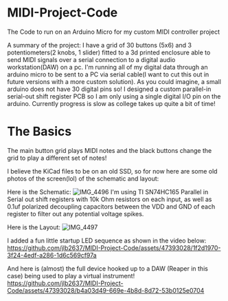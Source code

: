 # MIDI-Project-Code
The Code to run on an Arduino Micro for my custom MIDI controller project

A summary of the project:
I have a grid of 30 buttons (5x6) and 3 potentiometers(2 knobs, 1 slider) fitted to a 3d printed enclosure able to send MIDI signals over a serial connection to a digital audio workstation(DAW) on a pc. I'm running all of my digital data through an arduino micro to be sent to a PC via serial cable(I want to cut this out in future versions with a more custom solution). As you could imagine, a small arduino does not have 30 digital pins so! I designed a custom parallel-in serial-out shift register PCB so I am only using a single digital I/O pin on the arduino. Currently progress is slow as college takes up quite a bit of time! 

# The Basics
The main button grid plays MIDI notes and the black buttons change the grid to play a different set of notes!

I believe the KiCad files to be on  an old SSD, so for now here are some old photos of the screen(lol) of the schematic and layout:

Here is the Schematic:
![IMG_4496](https://github.com/jlb2637/MIDI-Project-Code/assets/47393028/3c6a9140-a08c-40da-90bb-71652ff9517d)
I'm using TI SN74HC165 Parallel in Serial out shift registers with 10k Ohm resistors on each input, as well as 0.1uf polarized decoupling capacitors between the VDD and GND of each register to filter out any potential voltage spikes.
  
Here is the Layout:
![IMG_4497](https://github.com/jlb2637/MIDI-Project-Code/assets/47393028/f9208187-e540-4cf6-9d01-83b1f0a04513)
  
I added a fun little startup LED sequence as shown in the video below:
https://github.com/jlb2637/MIDI-Project-Code/assets/47393028/1f2d1970-3f24-4edf-a286-1d6c569cf97a

And here is (almost) the full device hooked up to a DAW (Reaper in this case) being used to play a virtual instrument!
https://github.com/jlb2637/MIDI-Project-Code/assets/47393028/b4a03d49-669e-4b8d-8d72-53b0125e0704

